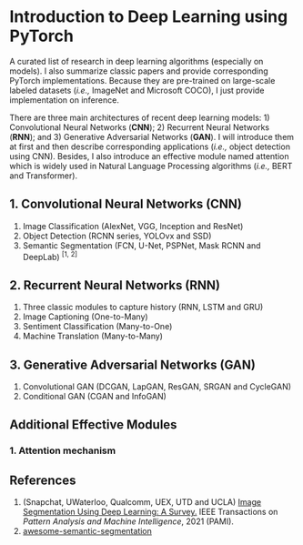# Introduction to Deep Learning using PyTorch

A curated list of research in deep learning algorithms (especially on models). I also summarize classic papers and provide corresponding PyTorch implementations. Because they are pre-trained on large-scale labeled datasets (*i.e.,* ImageNet and Microsoft COCO), I just provide implementation on inference.<br>

There are  three main architectures of recent deep learning models: 1) Convolutional Neural Networks (**CNN**); 2) Recurrent Neural Networks (**RNN**); and 3) Generative Adversarial Networks (**GAN**). I will introduce them at first and then describe corresponding applications (*i.e.,* object detection using CNN). Besides, I also introduce an effective module named attention which is widely used in Natural Language Processing algorithms (*i.e.,* BERT and Transformer).<br>

## 1. Convolutional Neural Networks (CNN)

1. Image Classification (AlexNet, VGG, Inception and ResNet)
2. Object Detection (RCNN series, YOLOvx and SSD)
3. Semantic Segmentation (FCN, U-Net, PSPNet, Mask RCNN and DeepLab) <sup>[1, 2]</sup>

## 2. Recurrent Neural Networks (RNN)

1. Three classic modules to capture history (RNN, LSTM and GRU)
2. Image Captioning (One-to-Many)
3. Sentiment Classification (Many-to-One)
4. Machine Translation (Many-to-Many)

## 3. Generative Adversarial Networks (GAN)

1. Convolutional GAN (DCGAN, LapGAN, ResGAN, SRGAN and CycleGAN)
2. Conditional GAN (CGAN and InfoGAN)

## Additional Effective Modules

### 1. Attention mechanism

## References

1. (Snapchat, UWaterloo, Qualcomm, UEX, UTD and UCLA) [Image Segmentation Using Deep Learning: A Survey.](https://arxiv.org/abs/2001.05566) IEEE Transactions on *Pattern Analysis and Machine Intelligence*, 2021 (PAMI).
2. [awesome-semantic-segmentation](https://github.com/mrgloom/awesome-semantic-segmentation)

